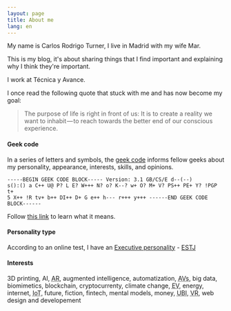 ```yaml
---
layout: page
title: About me
lang: en
---
```


My name is Carlos Rodrigo Turner, I live in Madrid with my wife Mar.

This is my blog, it's about sharing things that I find important and explaining why I think they're important.

I work at Técnica y Avance.

I once read the following quote that stuck with me and has now become my goal:
<blockquote>The purpose of life is right in front of us: It is to create a reality we want to inhabit — to reach towards the better end of our conscious experience.</blockquote>
<div class="sm"></div>

<h4 id="geekcode">Geek code</h4>
In a series of letters and symbols, the <a href="https://en.wikipedia.org/wiki/Geek_Code">geek code</a> informs fellow geeks about my personality, appearance, interests, skills, and opinions.

<code>\-----BEGIN GEEK CODE BLOCK-----
Version: 3.1
GB/CS/E d--(--) s():() a C++ U@ P? L E? W+++ N? o? K--? w+ O? M+ V? PS++ PE+ Y? !PGP t+ 5 X++ !R tv+ b++ DI++ D+ G e++ h--- r+++ y+++
\------END GEEK CODE BLOCK------
</code>

Follow <a href="https://mj.ucw.cz/geek/?code=GB%2fCS%2fE+d--(--)+s()%3a()+a+C%2b%2b+U%40+P%3f+L+E%3f+W%2b%2b%2b+N%3f+o%3f+K--%3f+w%2b+O%3f+M%2b+V%3f+PS%2b%2b+PE%2b+Y%3f+!PGP+t%2b+5+X%2b%2b+!R+tv%2b+b%2b%2b+DI%2b%2b+D%2b+G+e%2b%2b+h---+r%2b%2b%2b+y%2b%2b%2b">this link</a> to learn what it means.

<h4 id="personality">Personality type</h4>

According to an online test, I have an <a href="https://www.16personalities.com/estj-personality">Executive personality</a> - <a href="https://en.wikipedia.org/wiki/Myers%E2%80%93Briggs_Type_Indicator">ESTJ</a>

<h4 id="interests">Interests</h4>
<p>3D printing, AI, <acronym title="Augmented Reality">AR</acronym>, augmented intelligence, automatization, <acronym title="autonomous vehicles">AVs</acronym>, big data, biomimetics, blockchain, cryptocurrenty, climate change, <acronym title="Electric Vehicles">EV</acronym>, energy, internet, <acronym title="Internet of things">IoT</acronym>, future, fiction, fintech, mental models, money, <acronym title="Universal Basic Income">UBI</acronym>, <acronym title="Virtual Reality">VR</acronym>, web design and developement</p>
